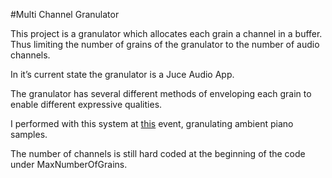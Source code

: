 #Multi Channel Granulator

This project is a granulator which allocates each grain a channel in a buffer. Thus limiting the number of grains of the granulator to the number of audio channels.

In it’s current state the granulator is a Juce Audio App.

The granulator has several different methods of enveloping each grain to enable different expressive qualities.

I performed with this system at [this](http://contingentevents.tumblr.com/post/155343699355/ems-concert-with-thomas-ankersmit) event, granulating ambient piano samples.

The number of channels is still hard coded at the beginning of the code under MaxNumberOfGrains.